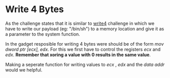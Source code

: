 # Write 4 Bytes

As the challenge states that it is similar to [write4](https://ropemporium.com/challenge/write4.html) challenge in which we have to write our payload (eg: "/bin/sh") to a memory location and give it as a parameter to the system function.

In the gadget resposible for writing 4 bytes were should be of the form _mov dword ptr [ecx], edx_.
For this we first have to control the registers _ecx_ and _edx_. **Remember that xoring a value with 0 results in the same value**.

Making a seperate function for writing values to _ecx_ , _edx_ and the _data addr_ would we helpful.
